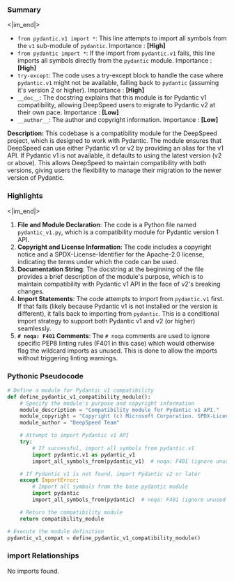 

### Summary

<|im_end|>

* `from pydantic.v1 import *`: This line attempts to import all symbols from the `v1` sub-module of `pydantic`. Importance : **[High]**
* `from pydantic import *`: If the import from `pydantic.v1` fails, this line imports all symbols directly from the `pydantic` module. Importance : **[High]**
* `try-except`: The code uses a try-except block to handle the case where `pydantic.v1` might not be available, falling back to `pydantic` (assuming it's version 2 or higher). Importance : **[High]**
* `__doc__`: The docstring explains that this module is for Pydantic v1 compatibility, allowing DeepSpeed users to migrate to Pydantic v2 at their own pace. Importance : **[Low]**
* `__author__`: The author and copyright information. Importance : **[Low]** 

**Description:**
This codebase is a compatibility module for the DeepSpeed project, which is designed to work with Pydantic. The module ensures that DeepSpeed can use either Pydantic v1 or v2 by providing an alias for the v1 API. If Pydantic v1 is not available, it defaults to using the latest version (v2 or above). This allows DeepSpeed to maintain compatibility with both versions, giving users the flexibility to manage their migration to the newer version of Pydantic.

### Highlights

<|im_end|>

1. **File and Module Declaration**: The code is a Python file named `pydantic_v1.py`, which is a compatibility module for Pydantic version 1 API.
2. **Copyright and License Information**: The code includes a copyright notice and a SPDX-License-Identifier for the Apache-2.0 license, indicating the terms under which the code can be used.
3. **Documentation String**: The docstring at the beginning of the file provides a brief description of the module's purpose, which is to maintain compatibility with Pydantic v1 API in the face of v2's breaking changes.
4. **Import Statements**: The code attempts to import from `pydantic.v1` first. If that fails (likely because Pydantic v1 is not installed or the version is different), it falls back to importing from `pydantic`. This is a conditional import strategy to support both Pydantic v1 and v2 (or higher) seamlessly.
5. **`# noqa: F401` Comments**: The `# noqa` comments are used to ignore specific PEP8 linting rules (F401 in this case) which would otherwise flag the wildcard imports as unused. This is done to allow the imports without triggering linting warnings.

### Pythonic Pseudocode

```python
# Define a module for Pydantic v1 compatibility
def define_pydantic_v1_compatibility_module():
    # Specify the module's purpose and copyright information
    module_description = "Compatibility module for Pydantic v1 API."
    module_copyright = "Copyright (c) Microsoft Corporation. SPDX-License-Identifier: Apache-2.0"
    module_author = "DeepSpeed Team"

    # Attempt to import Pydantic v1 API
    try:
        # If successful, import all symbols from pydantic.v1
        import pydantic.v1 as pydantic_v1
        import_all_symbols_from(pydantic_v1)  # noqa: F401 (ignore unused imports)

    # If Pydantic v1 is not found, import Pydantic v2 or later
    except ImportError:
        # Import all symbols from the base pydantic module
        import pydantic
        import_all_symbols_from(pydantic)  # noqa: F401 (ignore unused imports)

    # Return the compatibility module
    return compatibility_module

# Execute the module definition
pydantic_v1_compat = define_pydantic_v1_compatibility_module()
```


### import Relationships

No imports found.